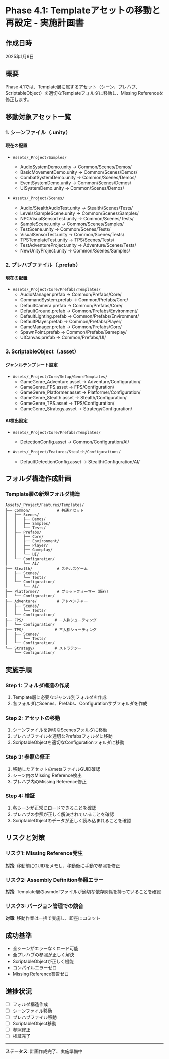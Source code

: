 # Phase 4.1: Templateアセットの移動と再設定 - 実施計画書

## 作成日時
2025年1月9日

## 概要
Phase 4.1では、Template層に属するアセット（シーン、プレハブ、ScriptableObject）を適切なTemplateフォルダに移動し、Missing Referenceを修正します。

## 移動対象アセット一覧

### 1. シーンファイル（.unity）
#### 現在の配置
- `Assets/_Project/Samples/`
  - AudioSystemDemo.unity → Common/Scenes/Demos/
  - BasicMovementDemo.unity → Common/Scenes/Demos/
  - CombatSystemDemo.unity → Common/Scenes/Demos/
  - EventSystemDemo.unity → Common/Scenes/Demos/
  - UISystemDemo.unity → Common/Scenes/Demos/

- `Assets/_Project/Scenes/`
  - Audio/StealthAudioTest.unity → Stealth/Scenes/Tests/
  - Levels/SampleScene.unity → Common/Scenes/Samples/
  - NPCVisualSensorTest.unity → Common/Scenes/Tests/
  - SampleScene.unity → Common/Scenes/Samples/
  - TestScene.unity → Common/Scenes/Tests/
  - VisualSensorTest.unity → Common/Scenes/Tests/
  - TPSTemplateTest.unity → TPS/Scenes/Tests/
  - TestAdventureProject.unity → Adventure/Scenes/Tests/
  - NewUnityProject.unity → Common/Scenes/Samples/

### 2. プレハブファイル（.prefab）
#### 現在の配置
- `Assets/_Project/Core/Prefabs/Templates/`
  - AudioManager.prefab → Common/Prefabs/Core/
  - CommandSystem.prefab → Common/Prefabs/Core/
  - DefaultCamera.prefab → Common/Prefabs/Core/
  - DefaultGround.prefab → Common/Prefabs/Environment/
  - DefaultLighting.prefab → Common/Prefabs/Environment/
  - DefaultPlayer.prefab → Common/Prefabs/Player/
  - GameManager.prefab → Common/Prefabs/Core/
  - SpawnPoint.prefab → Common/Prefabs/Gameplay/
  - UICanvas.prefab → Common/Prefabs/UI/

### 3. ScriptableObject（.asset）
#### ジャンルテンプレート設定
- `Assets/_Project/Core/Setup/GenreTemplates/`
  - GameGenre_Adventure.asset → Adventure/Configuration/
  - GameGenre_FPS.asset → FPS/Configuration/
  - GameGenre_Platformer.asset → Platformer/Configuration/
  - GameGenre_Stealth.asset → Stealth/Configuration/
  - GameGenre_TPS.asset → TPS/Configuration/
  - GameGenre_Strategy.asset → Strategy/Configuration/

#### AI検出設定
- `Assets/_Project/Core/Prefabs/Templates/`
  - DetectionConfig.asset → Common/Configuration/AI/

- `Assets/_Project/Features/Stealth/Configurations/`
  - DefaultDetectionConfig.asset → Stealth/Configuration/AI/

## フォルダ構造作成計画

### Template層の新規フォルダ構造
```
Assets/_Project/Features/Templates/
├── Common/            # 共通アセット
│   ├── Scenes/
│   │   ├── Demos/
│   │   ├── Samples/
│   │   └── Tests/
│   ├── Prefabs/
│   │   ├── Core/
│   │   ├── Environment/
│   │   ├── Player/
│   │   ├── Gameplay/
│   │   └── UI/
│   └── Configuration/
│       └── AI/
├── Stealth/           # ステルスゲーム
│   ├── Scenes/
│   │   └── Tests/
│   └── Configuration/
│       └── AI/
├── Platformer/        # プラットフォーマー（既存）
│   └── Configuration/
├── Adventure/         # アドベンチャー
│   ├── Scenes/
│   │   └── Tests/
│   └── Configuration/
├── FPS/              # 一人称シューティング
│   └── Configuration/
├── TPS/              # 三人称シューティング
│   ├── Scenes/
│   │   └── Tests/
│   └── Configuration/
└── Strategy/         # ストラテジー
    └── Configuration/
```

## 実施手順

### Step 1: フォルダ構造の作成
1. Template層に必要なジャンル別フォルダを作成
2. 各フォルダにScenes、Prefabs、Configurationサブフォルダを作成

### Step 2: アセットの移動
1. シーンファイルを適切なScenesフォルダに移動
2. プレハブファイルを適切なPrefabsフォルダに移動
3. ScriptableObjectを適切なConfigurationフォルダに移動

### Step 3: 参照の修正
1. 移動したアセットのmetaファイルGUID確認
2. シーン内のMissing Reference検出
3. プレハブ内のMissing Reference修正

### Step 4: 検証
1. 各シーンが正常にロードできることを確認
2. プレハブの参照が正しく解決されていることを確認
3. ScriptableObjectのデータが正しく読み込まれることを確認

## リスクと対策

### リスク1: Missing Reference発生
**対策**: 移動前にGUIDをメモし、移動後に手動で参照を修正

### リスク2: Assembly Definition参照エラー
**対策**: Template層のasmdefファイルが適切な依存関係を持っていることを確認

### リスク3: バージョン管理での競合
**対策**: 移動作業は一括で実施し、即座にコミット

## 成功基準
- 全シーンがエラーなくロード可能
- 全プレハブの参照が正しく解決
- ScriptableObjectが正しく機能
- コンパイルエラーゼロ
- Missing Reference警告ゼロ

## 進捗状況
- [ ] フォルダ構造作成
- [ ] シーンファイル移動
- [ ] プレハブファイル移動
- [ ] ScriptableObject移動
- [ ] 参照修正
- [ ] 検証完了

---
**ステータス**: 計画作成完了、実施準備中